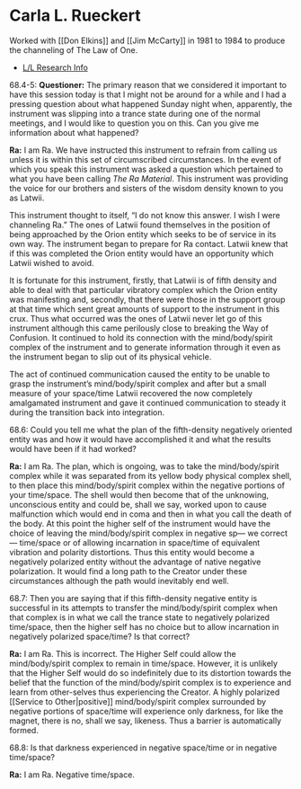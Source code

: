# Carla L. Rueckert
Worked with [[Don Elkins]] and [[Jim McCarty]] in 1981 to 1984 to produce the channeling of The Law of One.
- [L/L Research Info](https://www.llresearch.org/about/carla-rueckert)

68.4-5: **Questioner:** The primary reason that we considered it important to have this session today is that I might not be around for a while and I had a pressing question about what happened Sunday night when, apparently, the instrument was slipping into a trance state during one of the normal meetings, and I would like to question you on this. Can you give me information about what happened?

**Ra:** I am Ra. We have instructed this instrument to refrain from calling us unless it is within this set of circumscribed circumstances. In the event of which you speak this instrument was asked a question which pertained to what you have been calling _The Ra Material_. This instrument was providing the voice for our brothers and sisters of the wisdom density known to you as Latwii.  
  
This instrument thought to itself, “I do not know this answer. I wish I were channeling Ra.” The ones of Latwii found themselves in the position of being approached by the Orion entity which seeks to be of service in its own way. The instrument began to prepare for Ra contact. Latwii knew that if this was completed the Orion entity would have an opportunity which Latwii wished to avoid.  
  
It is fortunate for this instrument, firstly, that Latwii is of fifth density and able to deal with that particular vibratory complex which the Orion entity was manifesting and, secondly, that there were those in the support group at that time which sent great amounts of support to the instrument in this crux. Thus what occurred was the ones of Latwii never let go of this instrument although this came perilously close to breaking the Way of Confusion. It continued to hold its connection with the mind/body/spirit complex of the instrument and to generate information through it even as the instrument began to slip out of its physical vehicle.  
  
The act of continued communication caused the entity to be unable to grasp the instrument’s mind/body/spirit complex and after but a small measure of your space/time Latwii recovered the now completely amalgamated instrument and gave it continued communication to steady it during the transition back into integration.

68.6: Could you tell me what the plan of the fifth-density negatively oriented entity was and how it would have accomplished it and what the results would have been if it had worked?

**Ra:** I am Ra. The plan, which is ongoing, was to take the mind/body/spirit complex while it was separated from its yellow body physical complex shell, to then place this mind/body/spirit complex within the negative portions of your time/space. The shell would then become that of the unknowing, unconscious entity and could be, shall we say, worked upon to cause malfunction which would end in coma and then in what you call the death of the body. At this point the higher self of the instrument would have the choice of leaving the mind/body/spirit complex in negative sp— we correct— time/space or of allowing incarnation in space/time of equivalent vibration and polarity distortions. Thus this entity would become a negatively polarized entity without the advantage of native negative polarization. It would find a long path to the Creator under these circumstances although the path would inevitably end well.

68.7: Then you are saying that if this fifth-density negative entity is successful in its attempts to transfer the mind/body/spirit complex when that complex is in what we call the trance state to negatively polarized time/space, then the higher self has no choice but to allow incarnation in negatively polarized space/time? Is that correct?

**Ra:** I am Ra. This is incorrect. The Higher Self could allow the mind/body/spirit complex to remain in time/space. However, it is unlikely that the Higher Self would do so indefinitely due to its distortion towards the belief that the function of the mind/body/spirit complex is to experience and learn from other-selves thus experiencing the Creator. A highly polarized [[Service to Other|positive]] mind/body/spirit complex surrounded by negative portions of space/time will experience only darkness, for like the magnet, there is no, shall we say, likeness. Thus a barrier is automatically formed.

68.8: Is that darkness experienced in negative space/time or in negative time/space?

**Ra:** I am Ra. Negative time/space.